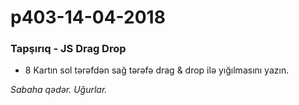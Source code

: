 # p403-14-04-2018

### Tapşırıq - JS Drag Drop
- 8 Kartın sol tərəfdən sağ tərəfə drag  & drop ilə yığılmasını yazın.

*Sabaha qədər. Uğurlar.*
